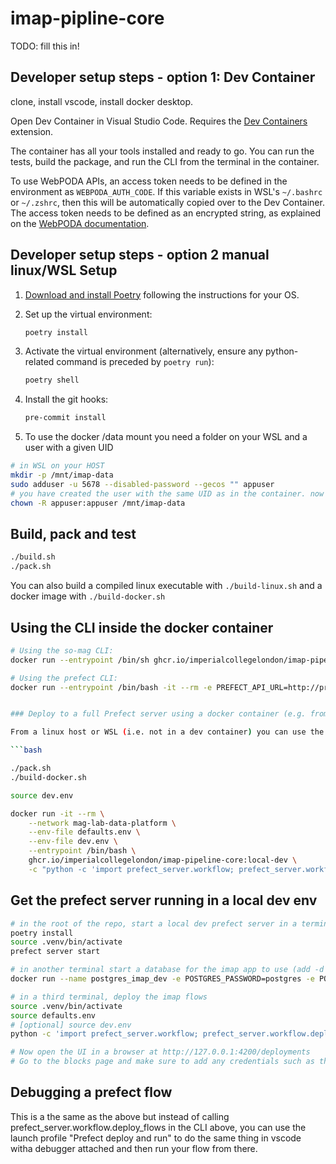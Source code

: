 # imap-pipline-core

TODO: fill this in!

## Developer setup steps - option 1: Dev Container

clone, install vscode, install docker desktop.

Open Dev Container in Visual Studio Code. Requires the [Dev Containers](https://marketplace.visualstudio.com/items?itemName=ms-vscode-remote.remote-containers) extension.

The container has all your tools installed and ready to go. You can run the tests, build the package, and run the CLI from the terminal in the container.

To use WebPODA APIs, an access token needs to be defined in the environment as `WEBPODA_AUTH_CODE`. If this variable exists in WSL's `~/.bashrc` or `~/.zshrc`, then this will be automatically copied over to the Dev Container. The access token needs to be defined as an encrypted string, as explained on the [WebPODA documentation](https://lasp.colorado.edu/ops/imap/poda/#auth).

## Developer setup steps - option 2 manual linux/WSL Setup

1. [Download and install Poetry](https://python-poetry.org/docs/#installation) following the instructions for your OS.
2. Set up the virtual environment:

    ```bash
    poetry install
    ```

3. Activate the virtual environment (alternatively, ensure any python-related command is preceded by `poetry run`):

    ```bash
    poetry shell
    ```

4. Install the git hooks:

    ```bash
    pre-commit install
    ```

5. To use the docker /data mount you need a folder on your WSL and a user with a given UID

```bash
# in WSL on your HOST
mkdir -p /mnt/imap-data
sudo adduser -u 5678 --disabled-password --gecos "" appuser
# you have created the user with the same UID as in the container. now grant the folder to the user
chown -R appuser:appuser /mnt/imap-data
```

## Build, pack and test

```bash
./build.sh
./pack.sh
```

You can also build a compiled linux executable with `./build-linux.sh` and a docker image with `./build-docker.sh`

## Using the CLI inside the docker container

```bash
# Using the so-mag CLI:
docker run --entrypoint /bin/sh ghcr.io/imperialcollegelondon/imap-pipeline-core:local-dev -c "imap-mag hello world"

# Using the prefect CLI:
docker run --entrypoint /bin/bash -it --rm -e PREFECT_API_URL=http://prefect:4200/api --network mag-lab-data-platform ghcr.io/imperialcollegelondon/imap-pipeline-core:local-dev -c "prefect --version"


### Deploy to a full Prefect server using a docker container (e.g. from WSL)

From a linux host or WSL (i.e. not in a dev container) you can use the container image to run a deployment:

```bash

./pack.sh
./build-docker.sh

source dev.env

docker run -it --rm \
    --network mag-lab-data-platform \
    --env-file defaults.env \
    --env-file dev.env \
    --entrypoint /bin/bash \
    ghcr.io/imperialcollegelondon/imap-pipeline-core:local-dev \
    -c "python -c 'import prefect_server.workflow; prefect_server.workflow.deploy_flows()'"
```

## Get the prefect server running in a local dev env

```bash
# in the root of the repo, start a local dev prefect server in a terminal
poetry install
source .venv/bin/activate
prefect server start

# in another terminal start a database for the imap app to use (add -d for detached mode)
docker run --name postgres_imap_dev -e POSTGRES_PASSWORD=postgres -e POSTGRES_USER=postgres -e POSTGRES_DATABASE=imap -p 5432:5432 postgres:17-alpine

# in a third terminal, deploy the imap flows
source .venv/bin/activate
source defaults.env
# [optional] source dev.env
python -c 'import prefect_server.workflow; prefect_server.workflow.deploy_flows(local_debug=True)'

# Now open the UI in a browser at http://127.0.0.1:4200/deployments
# Go to the blocks page and make sure to add any credentials such as the web poda auth code
```

## Debugging a prefect flow

This is a the same as the above but instead of calling prefect_server.workflow.deploy_flows in the CLI above, you can use the launch profile "Prefect deploy and run" to do the same thing in vscode witha  debugger attached and then run your flow from there.
